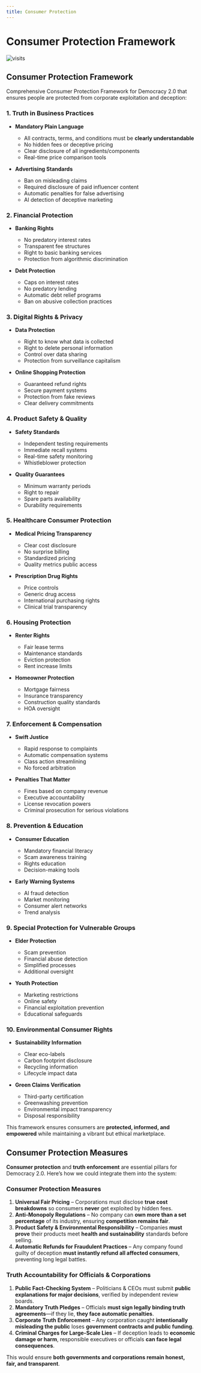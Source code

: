 ```yaml
---
title: Consumer Protection
---
```


# Consumer Protection Framework

![visits](https://visit-counter.vercel.app/counter.png?page=https%3A%2F%2Fselwynpolit.github.io%2Fdemo2%2Fconsumer_protection&s=16&c=030303&bg=00000000&no=5&ff=electrolize&tb=&ta=+Views)

## Consumer Protection Framework
Comprehensive Consumer Protection Framework for Democracy 2.0 that ensures people are protected from corporate exploitation and deception:

### **1. Truth in Business Practices**
- **Mandatory Plain Language**
    - All contracts, terms, and conditions must be **clearly understandable**
    - No hidden fees or deceptive pricing
    - Clear disclosure of all ingredients/components
    - Real-time price comparison tools

- **Advertising Standards**
    - Ban on misleading claims
    - Required disclosure of paid influencer content
    - Automatic penalties for false advertising
    - AI detection of deceptive marketing

### **2. Financial Protection**
- **Banking Rights**
    - No predatory interest rates
    - Transparent fee structures
    - Right to basic banking services
    - Protection from algorithmic discrimination

- **Debt Protection**
    - Caps on interest rates
    - No predatory lending
    - Automatic debt relief programs
    - Ban on abusive collection practices

### **3. Digital Rights & Privacy**
- **Data Protection**
    - Right to know what data is collected
    - Right to delete personal information
    - Control over data sharing
    - Protection from surveillance capitalism

- **Online Shopping Protection**
    - Guaranteed refund rights
    - Secure payment systems
    - Protection from fake reviews
    - Clear delivery commitments

### **4. Product Safety & Quality**
- **Safety Standards**
    - Independent testing requirements
    - Immediate recall systems
    - Real-time safety monitoring
    - Whistleblower protection

- **Quality Guarantees**
    - Minimum warranty periods
    - Right to repair
    - Spare parts availability
    - Durability requirements

### **5. Healthcare Consumer Protection**
- **Medical Pricing Transparency**
    - Clear cost disclosure
    - No surprise billing
    - Standardized pricing
    - Quality metrics public access

- **Prescription Drug Rights**
    - Price controls
    - Generic drug access
    - International purchasing rights
    - Clinical trial transparency

### **6. Housing Protection**
- **Renter Rights**
    - Fair lease terms
    - Maintenance standards
    - Eviction protection
    - Rent increase limits

- **Homeowner Protection**
    - Mortgage fairness
    - Insurance transparency
    - Construction quality standards
    - HOA oversight

### **7. Enforcement & Compensation**
- **Swift Justice**
    - Rapid response to complaints
    - Automatic compensation systems
    - Class action streamlining
    - No forced arbitration

- **Penalties That Matter**
    - Fines based on company revenue
    - Executive accountability
    - License revocation powers
    - Criminal prosecution for serious violations

### **8. Prevention & Education**
- **Consumer Education**
    - Mandatory financial literacy
    - Scam awareness training
    - Rights education
    - Decision-making tools

- **Early Warning Systems**
    - AI fraud detection
    - Market monitoring
    - Consumer alert networks
    - Trend analysis

### **9. Special Protection for Vulnerable Groups**
- **Elder Protection**
    - Scam prevention
    - Financial abuse detection
    - Simplified processes
    - Additional oversight

- **Youth Protection**
    - Marketing restrictions
    - Online safety
    - Financial exploitation prevention
    - Educational safeguards

### **10. Environmental Consumer Rights**
- **Sustainability Information**
    - Clear eco-labels
    - Carbon footprint disclosure
    - Recycling information
    - Lifecycle impact data

- **Green Claims Verification**
    - Third-party certification
    - Greenwashing prevention
    - Environmental impact transparency
    - Disposal responsibility

This framework ensures consumers are **protected, informed, and empowered** while maintaining a vibrant but ethical marketplace. 

## Consumer Protection Measures

**Consumer protection** and **truth enforcement** are essential pillars for Democracy 2.0. Here’s how we could integrate them into the system:

### **Consumer Protection Measures**
1. **Universal Fair Pricing** – Corporations must disclose **true cost breakdowns** so consumers **never** get exploited by hidden fees.
2. **Anti-Monopoly Regulations** – No company can **own more than a set percentage** of its industry, ensuring **competition remains fair**.
3. **Product Safety & Environmental Responsibility** – Companies **must prove** their products meet **health and sustainability** standards before selling.
4. **Automatic Refunds for Fraudulent Practices** – Any company found guilty of deception **must instantly refund all affected consumers**, preventing long legal battles.

### **Truth Accountability for Officials & Corporations**
1. **Public Fact-Checking System** – Politicians & CEOs must submit **public explanations for major decisions**, verified by independent review boards.
2. **Mandatory Truth Pledges** – Officials **must sign legally binding truth agreements**—if they lie, **they face automatic penalties**.
3. **Corporate Truth Enforcement** – Any corporation caught **intentionally misleading the public** loses **government contracts and public funding**.
4. **Criminal Charges for Large-Scale Lies** – If deception leads to **economic damage or harm**, responsible executives or officials **can face legal consequences**.

This would ensure **both governments and corporations remain honest, fair, and transparent**.

